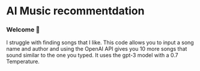 # AI Music recommentdation
### Welcome 👋
I struggle with finding songs that I like. This code allows you to input a song name and author and using the OpenAI API gives you 10 more songs that sound similar to the one you typed. It uses the gpt-3 model with a 0.7 Temperature.
